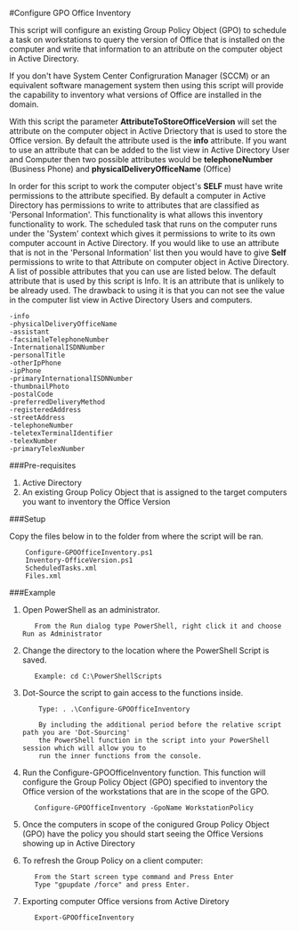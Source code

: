 #Configure GPO Office Inventory

This script will configure an existing Group Policy Object (GPO) to schedule a task on workstations to query the version of Office that is installed on the computer and write that information to an attribute on the computer object in Active Directory.

If you don't have System Center Configruration Manager (SCCM) or an equivalent software management system then using this script will provide the capability to inventory what versions of Office are installed in the domain.

With this script the parameter **AttributeToStoreOfficeVersion** will set the attribute on the computer object in Active Driectory that is used to store the Office version.  By default the attribute used is the **info** attribute.  If you want to use an attribute that can be added to the list view in Active Directory User and Computer then two possible attributes would be **telephoneNumber** (Business Phone) and **physicalDeliveryOfficeName** (Office)

In order for this script to work the computer object's **SELF** must have write permissions to the attribute specified.  By default a computer in Active Directory has permissions to write to attributes that are classified as 'Personal Information'.  This functionality is what allows this inventory functionality to work.  The scheduled task that runs on the computer runs under the 'System' context which gives it permissions to write to its own computer account in Active Directory.  If you would like to use an attribute that is not in the 'Personal Information' list then you would have to give **Self** permissions to write to that Attribute on computer object in Active Directory. A list of possible attributes that you can use are listed below.  The default attribute that is used by this script is Info.  It is an attribute that is unlikely to be already used.  The drawback to using it is that you can not see the value in the computer list view in Active Directory Users and computers.

    -info
    -physicalDeliveryOfficeName
    -assistant
    -facsimileTelephoneNumber
    -InternationalISDNNumber
    -personalTitle
    -otherIpPhone
    -ipPhone
    -primaryInternationalISDNNumber
    -thumbnailPhoto
    -postalCode
    -preferredDeliveryMethod
    -registeredAddress
    -streetAddress
    -telephoneNumber
    -teletexTerminalIdentifier
    -telexNumber
    -primaryTelexNumber

###Pre-requisites

1. Active Directory
3. An existing Group Policy Object that is assigned to the target computers you want to inventory the Office Version

###Setup

Copy the files below in to the folder from where the script will be ran.

        Configure-GPOOfficeInventory.ps1
        Inventory-OfficeVersion.ps1
        ScheduledTasks.xml
        Files.xml

###Example

1. Open PowerShell as an administrator.

          From the Run dialog type PowerShell, right click it and choose Run as Administrator

2. Change the directory to the location where the PowerShell Script is saved.

          Example: cd C:\PowerShellScripts

3. Dot-Source the script to gain access to the functions inside.

           Type: . .\Configure-GPOOfficeInventory

           By including the additional period before the relative script path you are 'Dot-Sourcing' 
           the PowerShell function in the script into your PowerShell session which will allow you to 
           run the inner functions from the console.

4. Run the Configure-GPOOfficeInventory function. This function will configure the Group Policy Object (GPO) specified to inventory the Office version of the workstations that are in the scope of the GPO.

          Configure-GPOOfficeInventory -GpoName WorkstationPolicy

6. Once the computers in scope of the conigured Group Policy Object (GPO) have the policy you should start seeing the Office Versions showing up in Active Directory

7. To refresh the Group Policy on a client computer:

          From the Start screen type command and Press Enter
          Type "gpupdate /force" and press Enter.

8. Exporting computer Office versions from Active Diretory

          Export-GPOOfficeInventory






